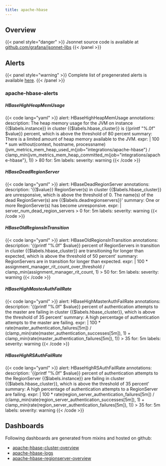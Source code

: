 ```yaml
---
title: apache-hbase
---
```


## Overview



{{< panel style="danger" >}}
Jsonnet source code is available at [github.com/grafana/jsonnet-libs](https://github.com/grafana/jsonnet-libs/tree/master/apache-hbase-mixin)
{{< /panel >}}

## Alerts

{{< panel style="warning" >}}
Complete list of pregenerated alerts is available [here](https://github.com/monitoring-mixins/website/blob/master/assets/apache-hbase/alerts.yaml).
{{< /panel >}}

### apache-hbase-alerts

##### HBaseHighHeapMemUsage

{{< code lang="yaml" >}}
alert: HBaseHighHeapMemUsage
annotations:
  description: The heap memory usage for the JVM on instance {{$labels.instance}}
    in cluster {{$labels.hbase_cluster}} is {{printf "%.0f" $value}} percent, which
    is above the threshold of 80 percent
  summary: There is a limited amount of heap memory available to the JVM.
expr: |
  100 * sum without(context, hostname, processname) (jvm_metrics_mem_heap_used_m{job="integrations/apache-hbase"} / clamp_min(jvm_metrics_mem_heap_committed_m{job="integrations/apache-hbase"}, 1))  > 80
for: 5m
labels:
  severity: warning
{{< /code >}}
 
##### HBaseDeadRegionServer

{{< code lang="yaml" >}}
alert: HBaseDeadRegionServer
annotations:
  description: '{{$value}} RegionServer(s) in cluster {{$labels.hbase_cluster}} are
    unresponsive, which is above the threshold of 0. The name(s) of the dead RegionServer(s)
    are {{$labels.deadregionservers}}'
  summary: One or more RegionServer(s) has become unresponsive.
expr: |
  server_num_dead_region_servers > 0
for: 5m
labels:
  severity: warning
{{< /code >}}
 
##### HBaseOldRegionsInTransition

{{< code lang="yaml" >}}
alert: HBaseOldRegionsInTransition
annotations:
  description: '{{printf "%.0f" $value}} percent of RegionServers in transition in
    cluster {{$labels.hbase_cluster}} are transitioning for longer than expected,
    which is above the threshold of 50 percent'
  summary: RegionServers are in transition for longer than expected.
expr: |
  100 * assignment_manager_rit_count_over_threshold / clamp_min(assignment_manager_rit_count, 1) > 50
for: 5m
labels:
  severity: warning
{{< /code >}}
 
##### HBaseHighMasterAuthFailRate

{{< code lang="yaml" >}}
alert: HBaseHighMasterAuthFailRate
annotations:
  description: '{{printf "%.0f" $value}} percent of authentication attempts to the
    master are failing in cluster {{$labels.hbase_cluster}}, which is above the threshold
    of 35 percent'
  summary: A high percentage of authentication attempts to the master are failing.
expr: |
  100 * rate(master_authentication_failures[5m]) / (clamp_min(rate(master_authentication_successes[5m]), 1) + clamp_min(rate(master_authentication_failures[5m]), 1)) > 35
for: 5m
labels:
  severity: warning
{{< /code >}}
 
##### HBaseHighRSAuthFailRate

{{< code lang="yaml" >}}
alert: HBaseHighRSAuthFailRate
annotations:
  description: '{{printf "%.0f" $value}} percent of authentication attempts to the
    RegionServer {{$labels.instance}} are failing in cluster {{$labels.hbase_cluster}},
    which is above the threshold of 35 percent'
  summary: A high percentage of authentication attempts to a RegionServer are failing.
expr: |
  100 * rate(region_server_authentication_failures[5m]) / (clamp_min(rate(region_server_authentication_successes[5m]), 1) + clamp_min(rate(region_server_authentication_failures[5m]), 1)) > 35
for: 5m
labels:
  severity: warning
{{< /code >}}
 
## Dashboards
Following dashboards are generated from mixins and hosted on github:


- [apache-hbase-cluster-overview](https://github.com/monitoring-mixins/website/blob/master/assets/apache-hbase/dashboards/apache-hbase-cluster-overview.json)
- [apache-hbase-logs](https://github.com/monitoring-mixins/website/blob/master/assets/apache-hbase/dashboards/apache-hbase-logs.json)
- [apache-hbase-regionserver-overview](https://github.com/monitoring-mixins/website/blob/master/assets/apache-hbase/dashboards/apache-hbase-regionserver-overview.json)
